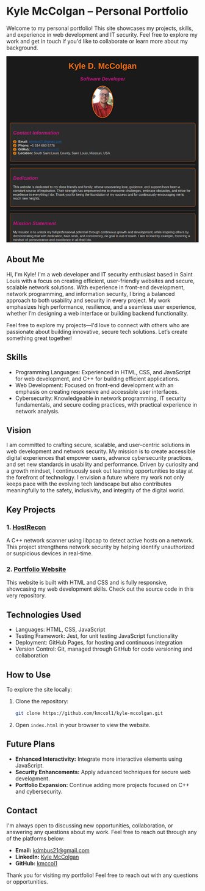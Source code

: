 # Kyle McColgan – Personal Portfolio

Welcome to my personal portfolio! This site showcases my projects, skills, and experience in web development and IT security. Feel free to explore my work and get in touch if you'd like to collaborate or learn more about my background.

![Portfolio Screenshot](./images/Screenshot_20241021_155359-1.png)

## About Me

Hi, I'm Kyle! I'm a web developer and IT security enthusiast based in Saint Louis with a focus on creating efficient, user-friendly websites and secure, scalable network solutions. With experience in front-end development, network programming, and information security, I bring a balanced approach to both usability and security in every project. My work emphasizes high performance, resilience, and a seamless user experience, whether I’m designing a web interface or building backend functionality.

Feel free to explore my projects—I'd love to connect with others who are passionate about building innovative, secure tech solutions. Let’s create something great together!

## Skills
- Programming Languages: Experienced in HTML, CSS, and JavaScript for web development, and C++ for building efficient applications.
- Web Development: Focused on front-end development with an emphasis on creating responsive and accessible user interfaces.
- Cybersecurity: Knowledgeable in network programming, IT security fundamentals, and secure coding practices, with practical experience in network analysis.

## Vision
I am committed to crafting secure, scalable, and user-centric solutions in web development and network security. My mission is to create accessible digital experiences that empower users, advance cybersecurity practices, and set new standards in usability and performance. Driven by curiosity and a growth mindset, I continuously seek out learning opportunities to stay at the forefront of technology. I envision a future where my work not only keeps pace with the evolving tech landscape but also contributes meaningfully to the safety, inclusivity, and integrity of the digital world.

## Key Projects

### 1. [HostRecon](https://github.com/kmccol1/hostRecon)
A C++ network scanner using libpcap to detect active hosts on a network. This project strengthens network security by helping identify unauthorized or suspicious devices in real-time.

### 2. [Portfolio Website](https://kmccol1.github.io/kyle-mccolgan)
This website is built with HTML and CSS and is fully responsive, showcasing my web development skills. Check out the source code in this very repository.

## Technologies Used

- Languages: HTML, CSS, JavaScript
- Testing Framework: Jest, for unit testing JavaScript functionality
- Deployment: GitHub Pages, for hosting and continuous integration
- Version Control: Git, managed through GitHub for code versioning and collaboration

## How to Use

To explore the site locally:
1. Clone the repository:
    ```bash
    git clone https://github.com/kmccol1/kyle-mccolgan.git
    ```
2. Open `index.html` in your browser to view the website.

## Future Plans
- **Enhanced Interactivity:** Integrate more interactive elements using JavaScript.
- **Security Enhancements:** Apply advanced techniques for secure web development.
- **Portfolio Expansion:** Continue adding more projects focused on C++ and cybersecurity.

## Contact
I'm always open to discussing new opportunities, collaboration, or answering any questions about my work. Feel free to reach out through any of the platforms below:

- **Email:** kdmbus21@gmail.com
- **LinkedIn:** [Kyle McColgan](https://www.linkedin.com/in/kylemccolgan/)
- **GitHub:** [kmccol1](https://github.com/kmccol1)

Thank you for visiting my portfolio! Feel free to reach out with any questions or opportunities.

